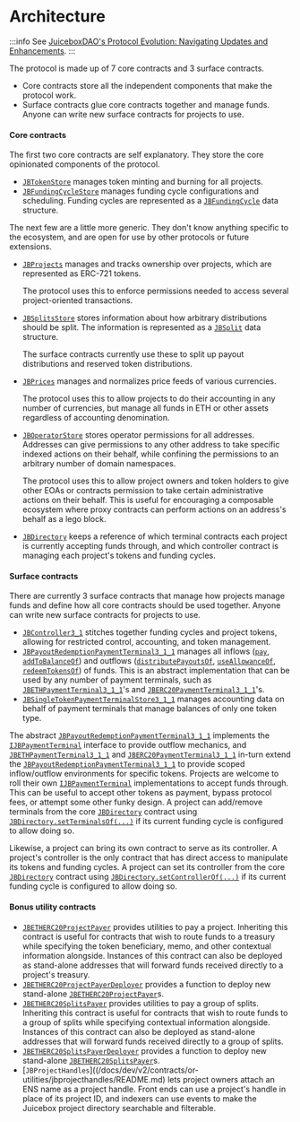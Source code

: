 # Architecture

:::info
See [JuiceboxDAO's Protocol Evolution: Navigating Updates and Enhancements](https://jango.eth.limo/31469E9F-8C0D-49E9-8003-0077674708A6/README.md).
:::

The protocol is made up of 7 core contracts and 3 surface contracts.

* Core contracts store all the independent components that make the protocol work.
* Surface contracts glue core contracts together and manage funds. Anyone can write new surface contracts for projects to use.

#### Core contracts

The first two core contracts are self explanatory. They store the core opinionated components of the protocol.

* [`JBTokenStore`](/docs/dev/v3/api/contracts/jbtokenstore/README.md) manages token minting and burning for all projects.
* [`JBFundingCycleStore`](/docs/dev/v3/api/contracts/jbfundingcyclestore/README.md) manages funding cycle configurations and scheduling. Funding cycles are represented as a [`JBFundingCycle`](/docs/dev/v3/api/data-structures/jbfundingcycle.md) data structure.

The next few are a little more generic. They don't know anything specific to the ecosystem, and are open for use by other protocols or future extensions.

*   [`JBProjects`](/docs/dev/v3/api/contracts/jbprojects/README.md) manages and tracks ownership over projects, which are represented as ERC-721 tokens.

    The protocol uses this to enforce permissions needed to access several project-oriented transactions.
*   [`JBSplitsStore`](/docs/dev/v3/api/contracts/jbsplitsstore/README.md) stores information about how arbitrary distributions should be split. The information is represented as a [`JBSplit`](/docs/dev/v3/api/data-structures/jbsplit.md) data structure.

    The surface contracts currently use these to split up payout distributions and reserved token distributions.
*   [`JBPrices`](/docs/dev/v3/api/contracts/jbprices/README.md) manages and normalizes price feeds of various currencies.

    The protocol uses this to allow projects to do their accounting in any number of currencies, but manage all funds in ETH or other assets regardless of accounting denomination.
*   [`JBOperatorStore`](/docs/dev/v3/api/contracts/jboperatorstore/README.md) stores operator permissions for all addresses. Addresses can give permissions to any other address to take specific indexed actions on their behalf, while confining the permissions to an arbitrary number of domain namespaces.

    The protocol uses this to allow project owners and token holders to give other EOAs or contracts permission to take certain administrative actions on their behalf. This is useful for encouraging a composable ecosystem where proxy contracts can perform actions on an address's behalf as a lego block.

* [`JBDirectory`](/docs/dev/v3/api/contracts/jbdirectory/README.md) keeps a reference of which terminal contracts each project is currently accepting funds through, and which controller contract is managing each project's tokens and funding cycles.

#### Surface contracts

There are currently 3 surface contracts that manage how projects manage funds and define how all core contracts should be used together. Anyone can write new surface contracts for projects to use.

* [`JBController3_1`](/docs/dev/v3/api/contracts/or-controllers/jbcontroller3_1.md) stitches together funding cycles and project tokens, allowing for restricted control, accounting, and token management.
* [`JBPayoutRedemptionPaymentTerminal3_1_1`](/docs/dev/v3/api/contracts/or-payment-terminals/or-abstract/jbpayoutredemptionpaymentterminal3_1_1.md) manages all inflows ([`pay`](/docs/dev/v3/api/contracts/or-payment-terminals/or-abstract/jbpayoutredemptionpaymentterminal3_1_1.md#pay), [`addToBalanceOf`](/docs/dev/v3/api/contracts/or-payment-terminals/or-abstract/jbpayoutredemptionpaymentterminal3_1_1.md#addtobalanceof)) and outflows ([`distributePayoutsOf`](/docs/dev/v3/api/contracts/or-payment-terminals/or-abstract/jbpayoutredemptionpaymentterminal3_1_1.md#distributepayoutsof), [`useAllowanceOf`](/docs/dev/v3/api/contracts/or-payment-terminals/or-abstract/jbpayoutredemptionpaymentterminal3_1_1.md#useallowanceof), [`redeemTokensOf`](/docs/dev/v3/api/contracts/or-payment-terminals/or-abstract/jbpayoutredemptionpaymentterminal3_1_1.md#redeemtokensof)) of funds. This is an abstract implementation that can be used by any number of payment terminals, such as [`JBETHPaymentTerminal3_1_1`](/docs/dev/v3/api/contracts/or-payment-terminals/jbethpaymentterminal3_1_1.md)'s and [`JBERC20PaymentTerminal3_1_1`](/docs/dev/v3/api/contracts/or-payment-terminals/jberc20paymentterminal3_1_1.md)'s.
* [`JBSingleTokenPaymentTerminalStore3_1_1`](/docs/dev/v3/api/contracts/jbsingletokenpaymentterminalstore3_1_1.md) manages accounting data on behalf of payment terminals that manage balances of only one token type.

The abstract [`JBPayoutRedemptionPaymentTerminal3_1_1`](/docs/dev/v3/api/contracts/or-payment-terminals/or-abstract/jbpayoutredemptionpaymentterminal3_1_1.md) implements the [`IJBPaymentTerminal`](/docs/dev/v3/api/interfaces/ijbpaymentterminal.md) interface to provide outflow mechanics, and [`JBETHPaymentTerminal3_1_1`](/docs/dev/v3/api/contracts/or-payment-terminals/jbethpaymentterminal3_1_1.md) and [`JBERC20PaymentTerminal3_1_1`](/docs/dev/v3/api/contracts/or-payment-terminals/jberc20paymentterminal3_1_1.md) in-turn extend the [`JBPayoutRedemptionPaymentTerminal3_1_1`](/docs/dev/v3/api/contracts/or-payment-terminals/or-abstract/jbpayoutredemptionpaymentterminal3_1_1.md) to provide scoped inflow/outflow environments for specific tokens. Projects are welcome to roll their own [`IJBPaymentTerminal`](/docs/dev/v3/api/interfaces/ijbpaymentterminal.md) implementations to accept funds through. This can be useful to accept other tokens as payment, bypass protocol fees, or attempt some other funky design. A project can add/remove terminals from the core [`JBDirectory`](/docs/dev/v3/api/contracts/jbdirectory/README.md) contract using [`JBDirectory.setTerminalsOf(...)`](/docs/dev/v3/api/contracts/jbdirectory/write/setterminalsof.md) if its current funding cycle is configured to allow doing so.

Likewise, a project can bring its own contract to serve as its controller. A project's controller is the only contract that has direct access to manipulate its tokens and funding cycles. A project can set its controller from the core [`JBDirectory`](/docs/dev/v3/api/contracts/jbdirectory/README.md) contract using [`JBDirectory.setControllerOf(...)`](/docs/dev/v3/api/contracts/jbdirectory/write/setcontrollerof.md) if its current funding cycle is configured to allow doing so.

#### Bonus utility contracts

* [`JBETHERC20ProjectPayer`](/docs/dev/v3/api/contracts/or-utilities/jbetherc20projectpayer.md) provides utilities to pay a project. Inheriting this contract is useful for contracts that wish to route funds to a treasury while specifying the token beneficiary, memo, and other contextual information alongside. Instances of this contract can also be deployed as stand-alone addresses that will forward funds received directly to a project's treasury.
* [`JBETHERC20ProjectPayerDeployer`](/docs/dev/v3/api/contracts/or-utilities/jbetherc20projectpayerdeployer.md) provides a function to deploy new stand-alone [`JBETHERC20ProjectPayer`](/docs/dev/v3/api/contracts/or-utilities/jbetherc20projectpayer.md)s.
* [`JBETHERC20SplitsPayer`](/docs/dev/v3/api/contracts/or-utilities/jbetherc20splitspayer.md) provides utilities to pay a group of splits. Inheriting this contract is useful for contracts that wish to route funds to a group of splits while specifying contextual information alongside. Instances of this contract can also be deployed as stand-alone addresses that will forward funds received directly to a group of splits.
* [`JBETHERC20SplitsPayerDeployer`](/docs/dev/v3/api/contracts/or-utilities/jbetherc20splitspayerdeployer.md) provides a function to deploy new stand-alone [`JBETHERC20SplitsPayer`](/docs/dev/v3/api/contracts/or-utilities/jbetherc20splitspayer.md)s.
* [`JBProjectHandles`]((/docs/dev/v2/contracts/or-utilities/jbprojecthandles/README.md) lets project owners attach an ENS name as a project handle. Front ends can use a project's handle in place of its project ID, and indexers can use events to make the Juicebox project directory searchable and filterable.

